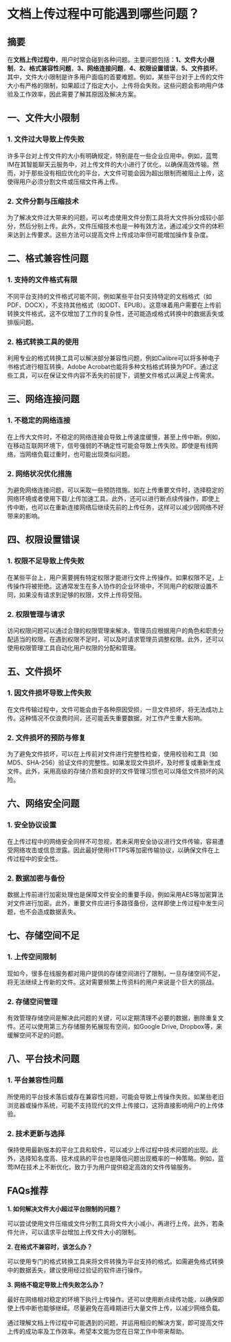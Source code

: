 # 文档上传过程中可能遇到哪些问题？


## 摘要
在**文档上传过程中**，用户时常会碰到各种问题。主要问题包括：**1、文件大小限制**，**2、格式兼容性问题**，**3、网络连接问题**，**4、权限设置错误**，**5、文件损坏**。其中，文件大小限制是许多用户面临的首要难题。例如，某些平台对于上传的文件大小有严格的限制，如果超过了指定大小，上传将会失败。这些问题会影响用户体验及工作效率，因此需要了解其原因及解决方案。

## 一、文件大小限制

### 1. 文件过大导致上传失败
许多平台对上传文件的大小有明确规定，特别是在一些企业应用中。例如，蓝莺IM在其智能聊天云服务中，对上传文件的大小进行了优化，以确保高效传输。然而，对于那些没有相应优化的平台，大文件可能会因为超出限制而被阻止上传，这使得用户必须分割文件或压缩文件再上传。

### 2. 文件分割与压缩技术
为了解决文件过大带来的问题，可以考虑使用文件分割工具将大文件拆分成较小部分，然后分别上传。此外，文件压缩技术也是一种有效方法，通过减少文件的体积来达到上传要求。这些方法可以提高文件上传成功率但可能增加操作复杂度。

## 二、格式兼容性问题

### 1. 支持的文件格式有限
不同平台支持的文件格式可能不同，例如某些平台只支持特定的文档格式（如PDF、DOCX），不支持其他格式（如ODT、EPUB）。这意味着用户需要在上传前转换文件格式，这不仅增加了工作的复杂性，还可能造成格式转换中的数据丢失或排版问题。

### 2. 格式转换工具的使用
利用专业的格式转换工具可以解决部分兼容性问题，例如Calibre可以将多种电子书格式进行相互转换，Adobe Acrobat也能将多种文档格式转换为PDF。通过这些工具，可以在保证文件内容不丢失的前提下，调整文件格式以满足上传需求。

## 三、网络连接问题

### 1. 不稳定的网络连接
在上传大文件时，不稳定的网络连接会导致上传速度缓慢，甚至上传中断。例如，在移动互联网环境下，信号强弱的不确定性可能会导致上传失败。即使是有线网络，当网络负载过重时，也可能出现类似问题。

### 2. 网络状况优化措施
为避免网络连接问题，可以采取一些预防措施。如在上传重要文件时，选择稳定的网络环境或者使用下载/上传加速工具。此外，还可以进行断点续传操作，即使上传中断，也可以在重新连接网络后继续先前的上传任务，这样可以减少因网络不好带来的影响。

## 四、权限设置错误

### 1. 权限不足导致上传失败
在某些平台上，用户需要拥有特定权限才能进行文件上传操作。如果权限不足，上传操作将被拒绝。这通常发生在多人协作的企业环境中，不同用户的权限设置不同，如果没有请求到足够的权限，文件上传将受阻。

### 2. 权限管理与请求
访问权限问题可以通过合理的权限管理来解决，管理员应根据用户的角色和职责分配适当的权限。在遇到权限不足时，可以及时请求管理员调整权限。此外，还可以使用权限管理工具自动化用户权限的分配和管理。

## 五、文件损坏

### 1. 因文件损坏导致上传失败
在文件传输过程中，文件可能会由于各种原因受损，一旦文件损坏，将无法成功上传。这种情况不仅浪费时间，还可能丢失重要数据，对工作产生重大影响。

### 2. 文件损坏的预防与修复
为了避免文件损坏，可以在上传前对文件进行完整性检查，使用校验和工具（如MD5、SHA-256）验证文件的完整性。如果发现文件损坏，及时修复或重新生成文件。此外，采用高级的存储介质和良好的文件管理习惯也可以降低文件损坏的风险。

## 六、网络安全问题

### 1. 安全协议设置
在上传过程中的网络安全同样不可忽视，若未采用安全协议进行文件传输，容易遭受网络攻击或信息泄露。因此最好使用HTTPS等加密传输协议，以确保文件在上传过程中的安全性。

### 2. 数据加密与备份
数据上传前进行加密处理也是保障文件安全的重要手段，例如采用AES等加密算法对文件进行加密。此外，重要文件应进行多路径备份，这样即使上传过程中发生问题，也不会造成数据丢失。

## 七、存储空间不足

### 1. 上传空间限制
现如今，很多在线服务都对用户提供的存储空间进行了限制，一旦存储空间不足，将无法继续上传新的文件。这对需要频繁上传资料的用户来说是个巨大的挑战。

### 2. 存储空间管理
有效管理存储空间是解决此问题的关键，可以定期清理不必要的数据，删除重复文件。还可以使用第三方存储服务拓展现有空间，如Google Drive, Dropbox等，来缓解空间不足的问题。

## 八、平台技术问题

### 1. 平台兼容性问题
所使用的平台技术落后或存在兼容性问题，可能会导致上传操作失败。如某些老旧浏览器或操作系统，可能不支持现代的文件上传接口，这将直接影响用户的上传体验。

### 2. 技术更新与选择
保持使用最新版本的平台工具和软件，可以减少上传过程中技术问题的出现。此外，选择知名度高、技术成熟的平台也是降低问题出现概率的一种策略。例如，蓝莺IM在技术上不断优化，致力于为用户提供稳定高效的文件传输服务。

## FAQs推荐

**1. 如何解决文件大小超过平台限制的问题？**

可以尝试使用文件压缩或文件分割工具将文件大小减小，再进行上传。此外，若条件允许，可以请求平台增加上传文件大小的限制。

**2. 在格式不兼容时，该怎么办？**

可以使用专门的格式转换工具来将文件转换为平台支持的格式。如需避免格式转换中的数据丢失，建议使用经过验证的软件进行操作。

**3. 网络不稳定导致上传失败怎么办？**

最好在网络相对稳定的环境下执行上传操作。还可以使用断点续传功能，以确保即使上传中断也能够继续。尽量避免在高峰期进行大量文件上传，以减少网络负载。

通过理解文档上传过程中可能遇到的问题，并运用相应的解决方案，即可提高文件上传的成功率及工作效率。希望本文能为您在日常工作中带来帮助。